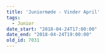 ```yaml
---
title: 'Juniormøde - Vinder April'
tags:
  - Junior
date_start: "2018-04-24T17:00:00"
date_end: "2018-04-24T19:00:00"
old_id: 7031
---
```

